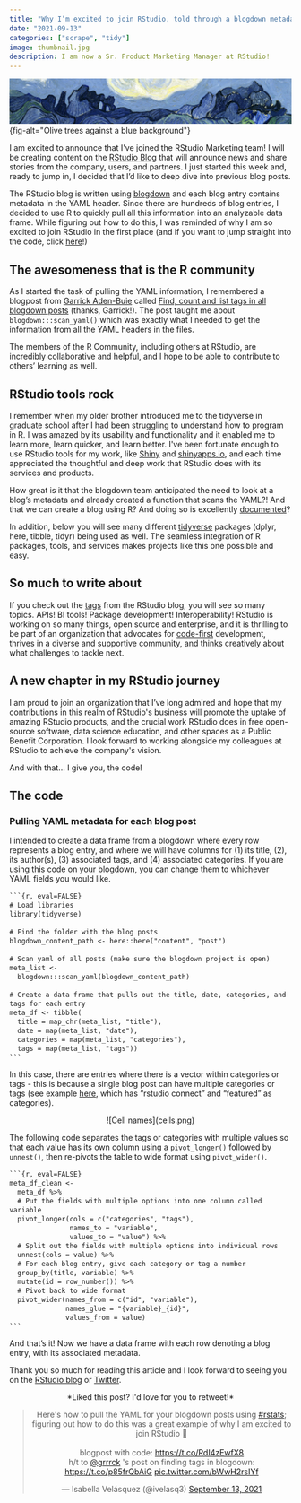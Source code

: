 ```yaml
---
title: "Why I’m excited to join RStudio, told through a blogdown metadata project"
date: "2021-09-13"
categories: ["scrape", "tidy"]
image: thumbnail.jpg
description: I am now a Sr. Product Marketing Manager at RStudio!
---
```


![Vincent van Gogh, The Olive Trees (1889)](thumbnail-wide.jpg){fig-alt="Olive trees against a blue background"}

I am excited to announce that I've joined the RStudio Marketing team! I will be creating content on the [RStudio Blog](https://blog.rstudio.com/) that will announce news and share stories from the company, users, and partners. I just started this week and, ready to jump in, I decided that I’d like to deep dive into previous blog posts.

The RStudio blog is written using [blogdown](https://bookdown.org/yihui/blogdown/) and each blog entry contains metadata in the YAML header. Since there are hundreds of blog entries, I decided to use R to quickly pull all this information into an analyzable data frame. While figuring out how to do this, I was reminded of why I am so excited to join RStudio in the first place (and if you want to jump straight into the code, click [here](#the-code)!)

## The awesomeness that is the R community

As I started the task of pulling the YAML information, I remembered a blogpost from [Garrick Aden-Buie](https://twitter.com/grrrck) called [Find, count and list tags in all blogdown posts](https://www.garrickadenbuie.com/blog/find-blogdown-tags/) (thanks, Garrick!). The post taught me about `blogdown:::scan_yaml()` which was exactly what I needed to get the information from all the YAML headers in the files.

The members of the R Community, including others at RStudio, are incredibly collaborative and helpful, and I hope to be able to contribute to others’ learning as well.

## RStudio tools rock

I remember when my older brother introduced me to the tidyverse in graduate school after I had been struggling to understand how to program in R. I was amazed by its usability and functionality and it enabled me to learn more, learn quicker, and learn better. I've been fortunate enough to use RStudio tools for my work, like [Shiny](https://shiny.rstudio.com/) and [shinyapps.io](https://www.shinyapps.io/), and each time appreciated the thoughtful and deep work that RStudio does with its services and products. 

How great is it that the blogdown team anticipated the need to look at a blog’s metadata and already created a function that scans the YAML?! And that we can create a blog using R? And doing so is excellently [documented](https://bookdown.org/yihui/blogdown/)?

In addition, below you will see many different [tidyverse](https://www.tidyverse.org/) packages (dplyr, here, tibble, tidyr) being used as well. The seamless integration of R packages, tools, and services makes projects like this one possible and easy.

## So much to write about

If you check out the [tags](https://blog.rstudio.com/tags/) from the RStudio blog, you will see so many topics. APIs! BI tools! Package development! Interoperability! RStudio is working on so many things, open source and enterprise, and it is thrilling to be part of an organization that advocates for [code-first](https://blog.rstudio.com/2021/05/12/code-first-data-science-for-the-enterprise2/) development, thrives in a diverse and supportive community, and thinks creatively about what challenges to tackle next.

## A new chapter in my RStudio journey

I am proud to join an organization that I’ve long admired and hope that my contributions in this realm of RStudio's business will promote the uptake of amazing RStudio products, and the crucial work RStudio does in free open-source software, data science education, and other spaces as a Public Benefit Corporation. I look forward to working alongside my colleagues at RStudio to achieve the company's vision.

And with that… I give you, the code!

## The code

### Pulling YAML metadata for each blog post

I intended to create a data frame from a blogdown where every row represents a blog entry, and where we will have columns for (1) its title, (2), its author(s), (3) associated tags, and (4) associated categories. If you are using this code on your blogdown, you can change them to whichever YAML fields you would like.

````
```{r, eval=FALSE}
# Load libraries
library(tidyverse)

# Find the folder with the blog posts
blogdown_content_path <- here::here("content", "post")

# Scan yaml of all posts (make sure the blogdown project is open)
meta_list <-
  blogdown:::scan_yaml(blogdown_content_path)

# Create a data frame that pulls out the title, date, categories, and tags for each entry
meta_df <- tibble(
  title = map_chr(meta_list, "title"),
  date = map(meta_list, "date"),
  categories = map(meta_list, "categories"),
  tags = map(meta_list, "tags"))
```
````

In this case, there are entries where there is a vector within categories or tags - this is because a single blog post can have multiple categories or tags (see example [here](https://blog.rstudio.com/2021/08/30/rstudio-connect-2021-08-custom-branding/), which has “rstudio connect” and “featured” as categories).

<center>
![Cell names](cells.png)
</center>

The following code separates the tags or categories with multiple values so that each value has its own column using a `pivot_longer()` followed by `unnest()`, then re-pivots the table to wide format using `pivot_wider()`.

````
```{r, eval=FALSE}
meta_df_clean <-
  meta_df %>%
  # Put the fields with multiple options into one column called variable
  pivot_longer(cols = c("categories", "tags"),
               names_to = "variable",
               values_to = "value") %>%
  # Split out the fields with multiple options into individual rows
  unnest(cols = value) %>%
  # For each blog entry, give each category or tag a number
  group_by(title, variable) %>%
  mutate(id = row_number()) %>%
  # Pivot back to wide format
  pivot_wider(names_from = c("id", "variable"),
              names_glue = "{variable}_{id}",
              values_from = value)
```
````

And that’s it! Now we have a data frame with each row denoting a blog entry, with its associated metadata.

Thank you so much for reading this article and I look forward to seeing you on the [RStudio blog](https://blog.rstudio.com) or [Twitter](https://twitter.com/ivelasq3).

<center>
*Liked this post? I'd love for you to retweet!*
<blockquote class="twitter-tweet"><p lang="en" dir="ltr">Here&#39;s how to pull the YAML for your blogdown posts using <a href="https://twitter.com/hashtag/rstats?src=hash&amp;ref_src=twsrc%5Etfw">#rstats</a>; figuring out how to do this was a great example of why I am excited to join RStudio 🥳<br><br>blogpost with code: <a href="https://t.co/RdI4zEwfX8">https://t.co/RdI4zEwfX8</a><br>h/t to <a href="https://twitter.com/grrrck?ref_src=twsrc%5Etfw">@grrrck</a> &#39;s post on finding tags in blogdown: <a href="https://t.co/p85frQbAiG">https://t.co/p85frQbAiG</a> <a href="https://t.co/bWwH2rsIYf">pic.twitter.com/bWwH2rsIYf</a></p>&mdash; Isabella Velásquez (@ivelasq3) <a href="https://twitter.com/ivelasq3/status/1437402771947458565?ref_src=twsrc%5Etfw">September 13, 2021</a></blockquote> <script async src="https://platform.twitter.com/widgets.js" charset="utf-8"></script> 
</center>
